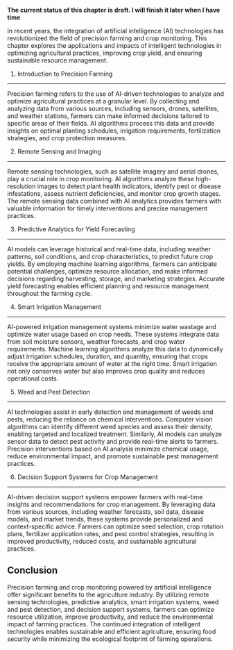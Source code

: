 **The current status of this chapter is draft. I will finish it later when I have time**

In recent years, the integration of artificial intelligence (AI) technologies has revolutionized the field of precision farming and crop monitoring. This chapter explores the applications and impacts of intelligent technologies in optimizing agricultural practices, improving crop yield, and ensuring sustainable resource management.

1. Introduction to Precision Farming
------------------------------------

Precision farming refers to the use of AI-driven technologies to analyze and optimize agricultural practices at a granular level. By collecting and analyzing data from various sources, including sensors, drones, satellites, and weather stations, farmers can make informed decisions tailored to specific areas of their fields. AI algorithms process this data and provide insights on optimal planting schedules, irrigation requirements, fertilization strategies, and crop protection measures.

2. Remote Sensing and Imaging
-----------------------------

Remote sensing technologies, such as satellite imagery and aerial drones, play a crucial role in crop monitoring. AI algorithms analyze these high-resolution images to detect plant health indicators, identify pest or disease infestations, assess nutrient deficiencies, and monitor crop growth stages. The remote sensing data combined with AI analytics provides farmers with valuable information for timely interventions and precise management practices.

3. Predictive Analytics for Yield Forecasting
---------------------------------------------

AI models can leverage historical and real-time data, including weather patterns, soil conditions, and crop characteristics, to predict future crop yields. By employing machine learning algorithms, farmers can anticipate potential challenges, optimize resource allocation, and make informed decisions regarding harvesting, storage, and marketing strategies. Accurate yield forecasting enables efficient planning and resource management throughout the farming cycle.

4. Smart Irrigation Management
------------------------------

AI-powered irrigation management systems minimize water wastage and optimize water usage based on crop needs. These systems integrate data from soil moisture sensors, weather forecasts, and crop water requirements. Machine learning algorithms analyze this data to dynamically adjust irrigation schedules, duration, and quantity, ensuring that crops receive the appropriate amount of water at the right time. Smart irrigation not only conserves water but also improves crop quality and reduces operational costs.

5. Weed and Pest Detection
--------------------------

AI technologies assist in early detection and management of weeds and pests, reducing the reliance on chemical interventions. Computer vision algorithms can identify different weed species and assess their density, enabling targeted and localized treatment. Similarly, AI models can analyze sensor data to detect pest activity and provide real-time alerts to farmers. Precision interventions based on AI analysis minimize chemical usage, reduce environmental impact, and promote sustainable pest management practices.

6. Decision Support Systems for Crop Management
-----------------------------------------------

AI-driven decision support systems empower farmers with real-time insights and recommendations for crop management. By leveraging data from various sources, including weather forecasts, soil data, disease models, and market trends, these systems provide personalized and context-specific advice. Farmers can optimize seed selection, crop rotation plans, fertilizer application rates, and pest control strategies, resulting in improved productivity, reduced costs, and sustainable agricultural practices.

Conclusion
----------

Precision farming and crop monitoring powered by artificial intelligence offer significant benefits to the agriculture industry. By utilizing remote sensing technologies, predictive analytics, smart irrigation systems, weed and pest detection, and decision support systems, farmers can optimize resource utilization, improve productivity, and reduce the environmental impact of farming practices. The continued integration of intelligent technologies enables sustainable and efficient agriculture, ensuring food security while minimizing the ecological footprint of farming operations.
